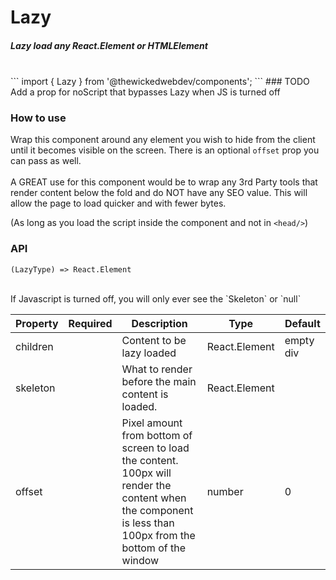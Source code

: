 # Lazy
##### Lazy load any React.Element or HTMLElement
<br/>
```
import { Lazy } from '@thewickedwebdev/components';
```
### TODO
Add a prop for noScript that bypasses Lazy when JS is turned off

<br/>

### How to use
Wrap this component around any element you wish to hide from the client
until it becomes visible on the screen. There is an optional `offset` prop
you can pass as well.
<br/>
<br/>
A GREAT use for this component would be to wrap any 3rd Party tools that render
content below the fold and do NOT have any SEO value. This will allow the page
to load quicker and with fewer bytes.

(As long as you load the script inside the component and not in `<head/>`)

### API

<pre><code>(LazyType) => React.Element</code></pre>
<br/>
If Javascript is turned off, you will only ever see the `Skeleton` or `null`
<br/>
<table>
  <thead>
    <tr>
      <th>Property</th>
      <th>Required</th>
      <th>Description</th>
      <th>Type</th>
      <th>Default</th>
    </tr>
  </thead>

  <tbody>
    <tr>
      <td>children</td>
      <td></td>
      <td>Content to be lazy loaded</td>
      <td>React.Element</td>
      <td>empty div</td>
    </tr>
    <tr>
      <td>skeleton</td>
      <td></td>
      <td>What to render before the main content is loaded.</td>
      <td>React.Element</td>
      <td><div/></td>
    </tr>
    <tr>
      <td>offset</td>
      <td></td>
      <td>Pixel amount from bottom of screen to load the content. 100px will render the content when the component is less than 100px from the bottom of the window</td>
      <td>number</td>
      <td>0</td>
    </tr>
  </tbody>
</table>
